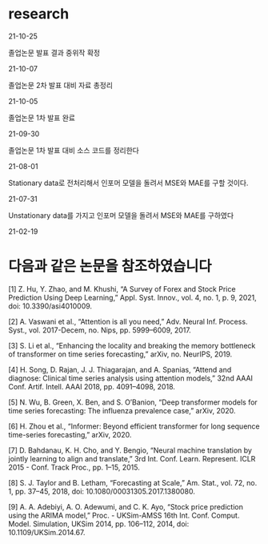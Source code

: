 # research
21-10-25

졸업논문 발표 결과 중위작 확정

21-10-07

졸업논문 2차 발표 대비 자료 총정리

21-10-05

졸업논문 1차 발표 완료

21-09-30

졸업논문 1차 발표 대비 소스 코드를 정리한다

21-08-01

Stationary data로 전처리해서 인포머 모델을 돌려서 MSE와 MAE를 구할 것이다. 

21-07-31 

Unstationary data를 가지고 인포머 모델을 돌려서 MSE와 MAE를 구하였다

21-02-19

# 다음과 같은 논문을 참조하였습니다


[1]	Z. Hu, Y. Zhao, and M. Khushi, “A Survey of Forex and Stock Price Prediction Using Deep Learning,” Appl. Syst. Innov., vol. 4, no. 1, p. 9, 2021, doi: 10.3390/asi4010009.

[2]	A. Vaswani et al., “Attention is all you need,” Adv. Neural Inf. Process. Syst., vol. 2017-Decem, no. Nips, pp. 5999–6009, 2017.

[3]	S. Li et al., “Enhancing the locality and breaking the memory bottleneck of transformer on time series forecasting,” arXiv, no. NeurIPS, 2019.

[4]	H. Song, D. Rajan, J. J. Thiagarajan, and A. Spanias, “Attend and diagnose: Clinical time series analysis using attention models,” 32nd AAAI Conf. Artif. Intell. AAAI 2018, pp. 4091–4098, 2018.

[5]	N. Wu, B. Green, X. Ben, and S. O’Banion, “Deep transformer models for time series forecasting: The influenza prevalence case,” arXiv, 2020.

[6]	H. Zhou et al., “Informer: Beyond efficient transformer for long sequence time-series forecasting,” arXiv, 2020.

[7]	D. Bahdanau, K. H. Cho, and Y. Bengio, “Neural machine translation by jointly learning to align and translate,” 3rd Int. Conf. Learn. Represent. ICLR 2015 - Conf. Track Proc., pp. 1–15, 2015.

[8]	S. J. Taylor and B. Letham, “Forecasting at Scale,” Am. Stat., vol. 72, no. 1, pp. 37–45, 2018, doi: 10.1080/00031305.2017.1380080.

[9]	A. A. Adebiyi, A. O. Adewumi, and C. K. Ayo, “Stock price prediction using the ARIMA model,” Proc. - UKSim-AMSS 16th Int. Conf. Comput. Model. Simulation, UKSim 2014, pp. 106–112, 2014, doi: 10.1109/UKSim.2014.67.
